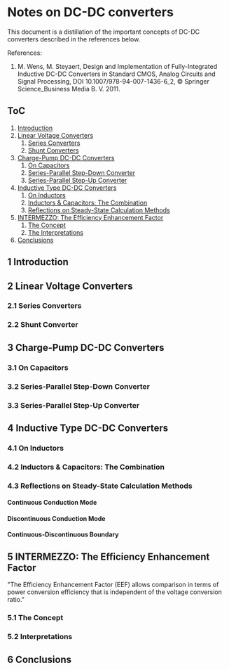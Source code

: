 # Notes on DC-DC converters

This document is a distillation of the important concepts of DC-DC converters described in the references below.

References:
1. M. Wens, M. Steyaert, Design and Implementation of Fully-Integrated Inductive DC-DC Converters in Standard CMOS, Analog Circuits and Signal Processing, DOI 10.1007/978-94-007-1436-6_2, &copy; Springer Science_Business Media B. V. 2011.

## ToC
1. [Introduction](#1-introduction)
2. [Linear Voltage Converters](#2-linear-voltage-converters)
    1. [Series Converters](#2.1-series-converters)
    2. [Shunt Converters](#2.2-shunt-converters)
3. [Charge-Pump DC-DC Converters](3-charge-pump-dc-dc-converters)
    1. [On Capacitors](#3.1-on-capacitors)
    2. [Series-Parallel Step-Down Converter](#3.2-series-parallel-step-down-converter)
    3. [Series-Parallel Step-Up Converter](#3.3-series-parallel-step-up-converter)
4. [Inductive Type DC-DC Converters](#4-inductive-type-dc-dc-converters)
    1. [On Inductors](#4.1-on-inductors)
    2. [Inductors & Capacitors: The Combination](#4.2-inductors-&-capacitors:-the-combination)
    3. [Reflections on Steady-State Calculation Methods](#4.3-reflections-on-steady-state-calculation-methods)
5. [INTERMEZZO: The Efficiency Enhancement Factor](#5-intermezzo-the-efficiency-enhancement-factor)
    1. [The Concept](#5.1-the-concept)
    2. [The Interpretations](#5.2-the-interpretations)
6. [Conclusions](#6-conclusions)

## 1 Introduction

## 2 Linear Voltage Converters

### 2.1 Series Converters

### 2.2 Shunt Converter

## 3 Charge-Pump DC-DC Converters

### 3.1 On Capacitors

### 3.2 Series-Parallel Step-Down Converter

### 3.3 Series-Parallel Step-Up Converter

## 4 Inductive Type DC-DC Converters

### 4.1 On Inductors

### 4.2 Inductors & Capacitors: The Combination

### 4.3 Reflections on Steady-State Calculation Methods

#### Continuous Conduction Mode

#### Discontinuous Conduction Mode

#### Continuous-Discontinuous Boundary

## 5 INTERMEZZO: The Efficiency Enhancement Factor

"The Efficiency Enhancement Factor (EEF) allows comparison in terms of power conversion efficiency that is independent of the voltage conversion ratio."

### 5.1 The Concept

### 5.2 Interpretations

## 6 Conclusions
